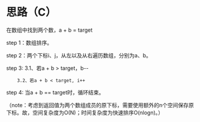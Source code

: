 # 思路（C）

在数组中找到两个数，a + b = target

step 1：数组排序。

step 2：两个下标i、j，从左以及从右遍历数组，分别为a、b。

step 3: 3.1、若a + b > target，b--
 
        3.2、若a + b < target, i++

step 4: 当a + b == target时，循环结束。

（note：考虑到返回值为两个数组成员的原下标，需要使用额外的n个空间保存原下标。故，空间复杂度为O(N)；时间复杂度为快速排序O(nlogn)。）
